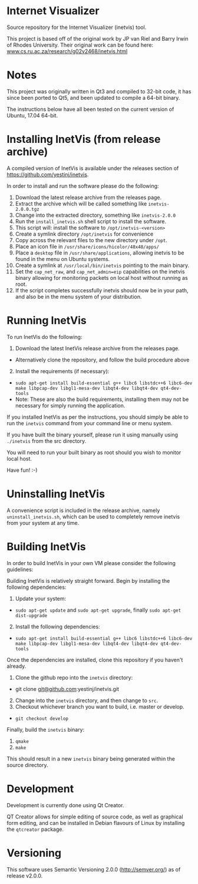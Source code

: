 # Internet Visualizer

Source repository for the Internet Visualizer (inetvis) tool.

This project is based off of the original work by JP van Riel and Barry Irwin of Rhodes University. Their original work can be found here: www.cs.ru.ac.za/research/g02v2468/inetvis.html

# Notes

This project was originally written in Qt3 and compiled to 32-bit code, it has since been ported to Qt5,
and been updated to compile a 64-bit binary.

The instructions below have all been tested on the current version of Ubuntu, 17.04 64-bit.

# Installing InetVis (from release archive)

A compiled version of InetVis is available under the releases section of https://github.com/yestinj/inetvis.

In order to install and run the software please do the following:

1. Download the latest release archive from the releases page.
2. Extract the archive which will be called something like `inetvis-2.0.0.tgz`
3. Change into the extracted directory, something like `inetvis-2.0.0`
4. Run the `install_inetvis.sh` shell script to install the software.
  1. This script will: install the software to `/opt/inetvis-<version>`
  2. Create a symlink directory `/opt/inetvis` for convenience
  3. Copy across the relevant files to the new directory under `/opt`.
  4. Place an icon file in `/usr/share/icons/hicolor/48x48/apps/`
  5. Place a `desktop` file in `/usr/share/applications`, allowing inetvis to be found in the menu on Ubuntu systems.
  6. Create a symlink at `/usr/local/bin/inetvis` pointing to the main binary.
  7. Set the `cap_net_raw`, and `cap_net_admin=eip` capabilities on the inetvis binary allowing for monitoring packets on local host without running as root.
5. If the script completes successfully inetvis should now be in your path, and also be in the menu system of your distribution.

# Running InetVis

To run InetVis do the following:

1. Download the latest InetVis release archive from the releases page.
  * Alternatively clone the repository, and follow the build procedure above
2. Install the requirements (if necessary):
  * `sudo apt-get install build-essential g++ libc6 libstdc++6 libc6-dev make libpcap-dev libgl1-mesa-dev libqt4-dev libqt4-dev qt4-dev-tools`
  * Note: These are also the build requirements, installing them may not be necessary for simply running the application.

If you installed InetVis as per the instructions, you should simply be able
to run the `inetvis` command from your command line or menu system.

If you have built the binary yourself, please run it using manually using `./inetvis` from the src directory.

You will need to run your built binary as root should you wish to monitor local host.

Have fun! :-)

# Uninstalling InetVis

A convenience script is included in the release archive, namely `uninstall_inetvis.sh`, which can be used to completely remove inetvis from your system at any time.

# Building InetVis

In order to build InetVis in your own VM please consider the following guidelines:

Building InetVis is relatively straight forward. Begin by installing the following dependencies:

1. Update your system:
  * `sudo apt-get update` and `sudo apt-get upgrade`, finally `sudo apt-get dist-upgrade`
2. Install the following dependencies:
  * `sudo apt-get install build-essential g++ libc6 libstdc++6 libc6-dev make libpcap-dev libgl1-mesa-dev libqt4-dev libqt4-dev qt4-dev-tools`

Once the dependencies are installed, clone this repository if you haven't already.

1. Clone the github repo into the `inetvis` directory:
  * git clone git@github.com:yestinj/inetvis.git
2. Change into the `inetvis` directory, and then change to `src`.
3. Checkout whichever branch you want to build, i.e. master or develop.
  * `git checkout develop`

Finally, build the `inetvis` binary:

1. `qmake`
2. `make`

This should result in a new `inetvis` binary being generated within the source directory.

# Development

Development is currently done using Qt Creator.

QT Creator allows for simple editing of source code, as well as graphical form editing, and can be
installed in Debian flavours of Linux by installing the `qtcreator` package.

# Versioning

This software uses Semantic Versioning 2.0.0 (http://semver.org/) as of release v2.0.0.
